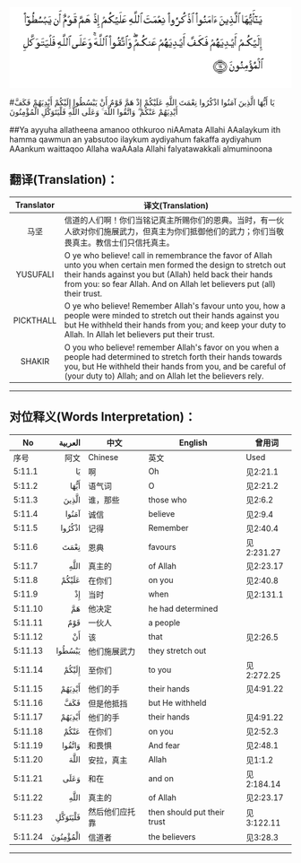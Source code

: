 ![005:011](images/005_011.gif)

#يَا أَيُّهَا الَّذِينَ آمَنُوا اذْكُرُوا نِعْمَتَ اللَّهِ عَلَيْكُمْ إِذْ هَمَّ قَوْمٌ أَنْ يَبْسُطُوا إِلَيْكُمْ أَيْدِيَهُمْ فَكَفَّ أَيْدِيَهُمْ عَنْكُمْ ۖ وَاتَّقُوا اللَّهَ ۚ وَعَلَى اللَّهِ فَلْيَتَوَكَّلِ الْمُؤْمِنُونَ 

##Ya ayyuha allatheena amanoo othkuroo niAAmata Allahi AAalaykum ith hamma qawmun an yabsutoo ilaykum aydiyahum fakaffa aydiyahum AAankum waittaqoo Allaha waAAala Allahi falyatawakkali almuminoona 

## 翻译(Translation)：

| Translator | 译文(Translation)                                            |
| :--------: | ------------------------------------------------------------ |
|    马坚    | 信道的人们啊！你们当铭记真主所赐你们的恩典。当时，有一伙人欲对你们施展武力，但真主为你们抵御他们的武力；你们当敬畏真主。教信士们只信托真主。 |
|  YUSUFALI  | O ye who believe! call in remembrance the favor of Allah unto you when certain men formed the design to stretch out their hands against you but (Allah) held back their hands from you: so fear Allah. And on Allah let believers put (all) their trust. |
| PICKTHALL  | O ye who believe! Remember Allah's favour unto you, how a people were minded to stretch out their hands against you but He withheld their hands from you; and keep your duty to Allah. In Allah let believers put their trust. |
|   SHAKIR   | O you who believe! remember Allah's favor on you when a people had determined to stretch forth their hands towards you, but He withheld their hands from you, and be careful of (your duty to) Allah; and on Allah let the believers rely. |

---

## 对位释义(Words Interpretation)：

| No   | العربية | 中文    | English | 曾用词 |
| ---- | ------: | ------- | ------- | ------ |
| 序号 |    阿文 | Chinese | 英文    | Used   |
| 5:11.1  | يَا       | 啊             | Oh                          | 见2:21.1   |
| 5:11.2  | أَيُّهَا     | 语气词         | O                           | 见2:21.2   |
| 5:11.3  | الَّذِينَ    | 谁，那些       | those who                   | 见2:6.2    |
| 5:11.4  | آمَنُوا    | 诚信           | believe                     | 见2:9.4    |
| 5:11.5  | اذْكُرُوا   | 记得           | Remember                    | 见2:40.4   |
| 5:11.6  | نِعْمَتَ     | 恩典           | favours                     | 见2:231.27 |
| 5:11.7  | اللَّهِ     | 真主的         | of Allah                    | 见2:23.17  |
| 5:11.8  | عَلَيْكُمْ    | 在你们         | on you                      | 见2:40.8   |
| 5:11.9  | إِذْ       | 当时           | when                        | 见2:131.1  |
| 5:11.10 | هَمَّ       | 他决定         | he had determined           |            |
| 5:11.11 | قَوْمٌ      | 一伙人         | a people                    |            |
| 5:11.12 | أَنْ       | 该             | that                        | 见2:26.5   |
| 5:11.13 | يَبْسُطُوا   | 他们施展武力   | they stretch out            |            |
| 5:11.14 | إِلَيْكُمْ    | 至你们         | to you                      | 见2:272.25 |
| 5:11.15 | أَيْدِيَهُمْ   | 他们的手       | their hands                 | 见4:91.22  |
| 5:11.16 | فَكَفَّ      | 但是他抵挡     | but He withheld             |            |
| 5:11.17 | أَيْدِيَهُمْ   | 他们的手       | their hands                 | 见4:91.22  |
| 5:11.18 | عَنْكُمْ     | 在你们         | on you                      | 见2:52.3   |
| 5:11.19 | وَاتَّقُوا   | 和畏惧         | And fear                    | 见2:48.1   |
| 5:11.20 | اللَّهَ     | 安拉，真主     | Allah                       | 见1:1.2    |
| 5:11.21 | وَعَلَى     | 和在           | and on                      | 见2:184.14 |
| 5:11.22 | اللَّهِ     | 真主的         | of Allah                    | 见2:23.17  |
| 5:11.23 | فَلْيَتَوَكَّلِ  | 然后他们应托靠 | then should put their trust | 见3:122.11 |
| 5:11.24 | الْمُؤْمِنُونَ | 信道者         | the believers               | 见3:28.3   |

---
